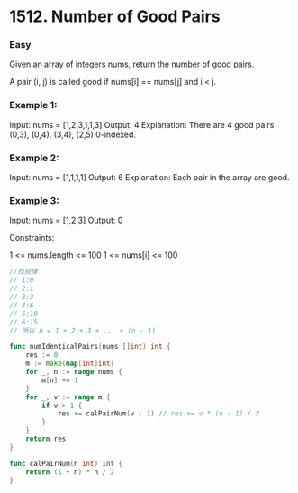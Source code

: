 # 1512. Number of Good Pairs

### Easy

Given an array of integers nums, return the number of good pairs.

A pair (i, j) is called good if nums[i] == nums[j] and i < j.

### Example 1:

Input: nums = [1,2,3,1,1,3]
Output: 4
Explanation: There are 4 good pairs (0,3), (0,4), (3,4), (2,5) 0-indexed.

### Example 2:

Input: nums = [1,1,1,1]
Output: 6
Explanation: Each pair in the array are good.

### Example 3:

Input: nums = [1,2,3]
Output: 0

Constraints:

1 <= nums.length <= 100
1 <= nums[i] <= 100

```go
//找规律
// 1:0
// 2:1
// 3:3
// 4:6
// 5:10
// 6:15
// 所以 n = 1 + 2 + 3 + ... + (n - 1)

func numIdenticalPairs(nums []int) int {
	res := 0
	m := make(map[int]int)
	for _, n := range nums {
		m[n] += 1
	}
	for _, v := range m {
		if v > 1 {
			res += calPairNum(v - 1) // res += v * (v - 1) / 2
		}
	}
	return res
}

func calPairNum(n int) int {
	return (1 + n) * n / 2
}
```